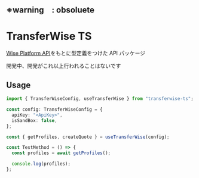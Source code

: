 ## ※warning　: obsoluete

# TransferWise TS

[Wise Platform API](https://api-docs.transferwise.com/#wise-platform-api)をもとに型定義をつけた API パッケージ

開発中、開発がこれ以上行われることはないです

## Usage

```ts
import { TransferWiseConfig, useTransferWise } from "transferwise-ts";

const config: TransferWiseConfig = {
  apiKey: "<ApiKey>",
  isSandBox: false,
};

const { getProfiles, createQuote } = useTransferWise(config);

const TestMethod = () => {
  const profiles = await getProfiles();

  console.log(profiles);
};
```
